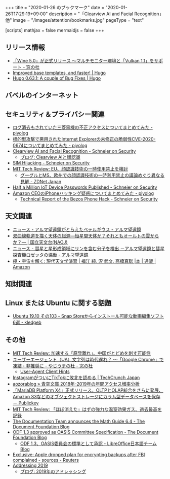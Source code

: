 +++
title = "2020-01-26 のブックマーク"
date =  "2020-01-26T17:29:19+09:00"
description = "「Clearview AI and Facial Recognition」他"
image = "/images/attention/bookmarks.jpg"
pageType = "text"

[scripts]
  mathjax = false
  mermaidjs = false
+++

## リリース情報

- [「Wine 5.0」が正式リリース ～マルチモニター環境と「Vulkan 1.1」をサポート - 窓の杜](https://forest.watch.impress.co.jp/docs/news/1230571.html)
- [Improved base templates, and faster! | Hugo](https://gohugo.io/news/0.63.0-relnotes/)
- [Hugo 0.63.1: A couple of Bug Fixes | Hugo](https://gohugo.io/news/0.63.1-relnotes/)

## バベルのインターネット


## セキュリティ＆プライバシー関連

- [ログ消去もされていた三菱電機の不正アクセスについてまとめてみた - piyolog](https://piyolog.hatenadiary.jp/entry/2020/01/20/172436)
- [標的型攻撃で悪用されたInternet Explorerの未修正の脆弱性CVE-2020-0674についてまとめてみた - piyolog](https://piyolog.hatenadiary.jp/entry/2020/01/20/063544)
- [Clearview AI and Facial Recognition - Schneier on Security](https://www.schneier.com/blog/archives/2020/01/clearview_ai_an.html)
    - [ブログ: Clearview AIと顔認識](https://okuranagaimo.blogspot.com/2020/01/clearview-ai.html)
- [SIM Hijacking - Schneier on Security](https://www.schneier.com/blog/archives/2020/01/sim_hijacking.html)
- [MIT Tech Review: EU、顔認識技術の一時使用禁止を検討](https://www.technologyreview.jp/nl/the-eu-might-ban-facial-recognition-in-public-for-five-years/)
    - [グーグルとMS、欧州での顔認識技術の一時利用禁止の議論めぐり異なる見解 - ZDNet Japan](https://japan.zdnet.com/article/35148311/)
- [Half a Million IoT Device Passwords Published - Schneier on Security](https://www.schneier.com/blog/archives/2020/01/half_a_million_.html)
- [Amazon CEOのiPhoneハッキング疑惑についてまとめてみた - piyolog](https://piyolog.hatenadiary.jp/entry/2020/01/24/070652)
    - [Technical Report of the Bezos Phone Hack - Schneier on Security](https://www.schneier.com/blog/archives/2020/01/technical_repor.html)

## 天文関連

- [ニュース - アルマ望遠鏡がとらえたベテルギウス - アルマ望遠鏡](https://alma-telescope.jp/news/betelgeuse-201801)
- [双曲線軌道を描く天体の起源―恒星間天体か？それともオールトの雲からか？― | 国立天文台(NAOJ)](https://www.nao.ac.jp/news/science/2020/20200117-rise.html)
- [ニュース - 彗星と星形成領域にリンを含む分子を検出 －アルマ望遠鏡と彗星探査機ロゼッタの協働 - アルマ望遠鏡](https://alma-telescope.jp/news/phosphorus-202001)
- [極・宇宙を解く: 現代天文学演習 | 福江 純, 沢 武文, 高橋真聡 |本 | 通販 | Amazon](https://www.amazon.co.jp/dp/4769916434?tag=baldandersinf-22&linkCode=ogi&th=1&psc=1)

## 知財関連


## Linux または Ubuntu に関する話題

- [Ubuntu 19.10 その103 - Snap Storeからインストール可能な動画編集ソフト6選 - kledgeb](https://kledgeb.blogspot.com/2020/01/ubuntu-1910-103-snap-store6.html)

## その他

- [MIT Tech Review: 加速する「原発離れ」、中国がとどめを刺す可能性](https://www.technologyreview.jp/s/116461/chinas-losing-its-taste-for-nuclear-power-thats-bad-news/)
- [ユーザーエージェント（UA）文字列は時代遅れ？ ～「Google Chrome」で凍結・非推奨に - やじうまの杜 - 窓の杜](https://forest.watch.impress.co.jp/docs/serial/yajiuma/1229968.html)
    - [User-Agent Client Hints](https://wicg.github.io/ua-client-hints/)
- [InstagramがついにTikTokに敗北を認める  |  TechCrunch Japan](https://jp.techcrunch.com/2020/01/21/2020-01-18-igtv-button-gone/)
- [aozorablog » 青空文庫 2018年-2019年の年間アクセス増率分析](https://www.aozora.gr.jp/aozorablog/?p=4342)
- [「MariaDB Platform X4」正式リリース。OLTPとOLAP統合をさらに発展、Amazon S3などのオブジェクトストレージにカラム型データベースを保存 － Publickey](https://www.publickey1.jp/blog/20/mariadb_platform_x4oltpolapamazon_s3.html)
- [MIT Tech Review: 「ほぼ消えた」はずの強力な温室効果ガス、過去最高を記録](https://www.technologyreview.jp/nl/theres-been-a-huge-spike-in-one-of-the-worlds-most-potent-greenhouse-gases/)
- [The Documentation Team announces the Math Guide 6.4 - The Document Foundation Blog](https://blog.documentfoundation.org/blog/2020/01/22/the-documentation-team-announces-the-math-guide-6-4/)
- [ODF 1.3 approved as OASIS Committee Specification - The Document Foundation Blog](https://blog.documentfoundation.org/blog/2020/01/21/odf-1-3-approved-as-oasis-committee-specification/)
    - [ODF 1.3、OASIS委員会の標準として承認 - LibreOffice日本語チームBlog](https://ja.blog.documentfoundation.org/2020/01/23/odf-1-3-approved-as-oasis-committee-specification/)
- [Exclusive: Apple dropped plan for encrypting backups after FBI complained - sources - Reuters](https://www.reuters.com/article/us-apple-fbi-icloud-exclusive/exclusive-apple-dropped-plan-for-encrypting-backups-after-fbi-complained-sources-idUSKBN1ZK1CT)
- [Addressing 2019](https://www.potaroo.net/ispcol/2020-01/addr2019.html)
    - [ブログ: 2019年のアドレッシング](https://okuranagaimo.blogspot.com/2020/01/2019.html)
